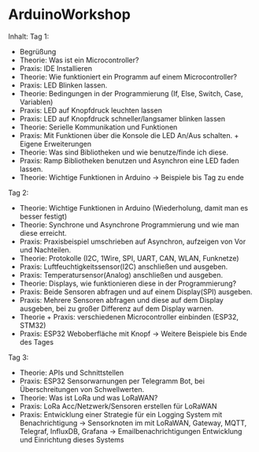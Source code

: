 # ArduinoWorkshop

Inhalt:
Tag 1:
- Begrüßung
- Theorie: Was ist ein Microcontroller?
- Praxis: IDE Installieren
- Theorie: Wie funktioniert ein Programm auf einem Microcontroller?
- Praxis: LED Blinken lassen.
- Theorie: Bedingungen in der Programmierung (If, Else, Switch, Case, Variablen)
- Praxis: LED auf Knopfdruck leuchten lassen
- Praxis: LED auf Knopfdruck schneller/langsamer blinken lassen
- Theorie: Serielle Kommunikation und Funktionen
- Praxis: Mit Funktionen über die Konsole die LED An/Aus schalten. + Eigene Erweiterungen
- Theorie: Was sind Bibliotheken und wie benutze/finde ich diese.
- Praxis: Ramp Bibliotheken benutzen und Asynchron eine LED faden lassen.
- Theorie: Wichtige Funktionen in Arduino -> Beispiele bis Tag zu ende
 
Tag 2:
- Theorie: Wichtige Funktionen in Arduino (Wiederholung, damit man es besser festigt)
- Theorie: Synchrone und Asynchrone Programmierung und wie man diese erreicht.
- Praxis: Praxisbeispiel umschrieben auf Asynchron, aufzeigen von Vor und Nachteilen.
- Theorie: Protokolle (I2C, 1Wire, SPI, UART, CAN, WLAN, Funknetze)
- Praxis: Luftfeuchtigkeitssensor(I2C) anschließen und ausgeben.
- Praxis: Temperatursensor(Analog) anschließen und ausgeben.
- Theorie: Displays, wie funktionieren diese in der Programmierung?
- Praxis: Beide Sensoren abfragen und auf einem Display(SPI) ausgeben.
- Praxis: Mehrere Sensoren abfragen und diese auf dem Display ausgeben, bei zu großer Differenz auf dem Display warnen.
- Theorie + Praxis: verschiedenen Microcontroller einbinden (ESP32, STM32)
- Praxis: ESP32 Weboberfläche mit Knopf -> Weitere Beispiele bis Ende des Tages

Tag 3:
- Theorie: APIs und Schnittstellen
- Praxis: ESP32 Sensorwarnungen per Telegramm Bot, bei Überschreitungen von Schwellwerten.
- Theorie: Was ist LoRa und was LoRaWAN?
- Praxis: LoRa Acc/Netzwerk/Sensoren erstellen für LoRaWAN
- Praxis: Entwicklung einer Strategie für ein Logging System mit Benachrichtigung
-> Sensorknoten im mit LoRaWAN, Gateway, MQTT, Telegraf, InfluxDB, Grafana -> Emailbenachrichtigungen
Entwicklung und Einrichtung dieses Systems
